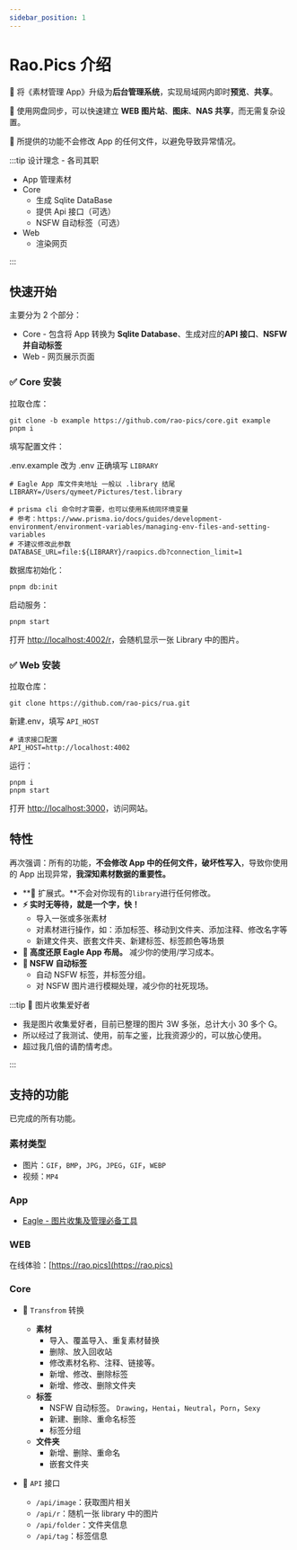 ```yaml
---
sidebar_position: 1
---
```


# Rao.Pics 介绍

📌 将《素材管理 App》升级为**后台管理系统**，实现局域网内即时**预览**、**共享**。

🍺 使用网盘同步，可以快速建立 **WEB 图片站**、**图床**、**NAS 共享**，而无需复杂设置。

🔴 所提供的功能不会修改 App 的任何文件，以避免导致异常情况。

:::tip 设计理念 - 各司其职

- App 管理素材
- Core
  - 生成 Sqlite DataBase
  - 提供 Api 接口（可选）
  - NSFW 自动标签（可选）
- Web
  - 渲染网页

:::

## 快速开始

主要分为 2 个部分：

- Core - 包含将 App 转换为 **Sqlite Database**、生成对应的**API 接口**、**NSFW 并自动标签**
- Web - 网页展示页面

### ✅ Core 安装

拉取仓库：

```shell
git clone -b example https://github.com/rao-pics/core.git example
pnpm i
```

填写配置文件：

.env.example 改为 .env 正确填写 `LIBRARY`

```shell
# Eagle App 库文件夹地址 一般以 .library 结尾
LIBRARY=/Users/qymeet/Pictures/test.library

# prisma cli 命令时才需要，也可以使用系统同环境变量
# 参考：https://www.prisma.io/docs/guides/development-environment/environment-variables/managing-env-files-and-setting-variables
# 不建议修改此参数
DATABASE_URL=file:${LIBRARY}/raopics.db?connection_limit=1
```

数据库初始化：

```shell
pnpm db:init
```

启动服务：

```shell
pnpm start
```

打开 [http://localhost:4002/r](http://localhost:4002/r)，会随机显示一张 Library 中的图片。

### ✅ Web 安装

拉取仓库：

```shell
git clone https://github.com/rao-pics/rua.git
```

新建.env，填写 `API_HOST`

```shell
# 请求接口配置
API_HOST=http://localhost:4002
```

运行：

```shell
pnpm i
pnpm start
```

打开 [http://localhost:3000](http://localhost:3000)，访问网站。

## 特性

再次强调：所有的功能，**不会修改 App 中的任何文件，破坏性写入**，导致你使用的 App 出现异常，**我深知素材数据的重要性。**

- **🔌 扩展式。**不会对你现有的`library`进行任何修改。
- **⚡ 实时无等待，就是一个字，快！**
  - 导入一张或多张素材
  - 对素材进行操作，如：添加标签、移动到文件夹、添加注释、修改名字等
  - 新建文件夹、嵌套文件夹、新建标签、标签颜色等场景
- **🎨 高度还原 Eagle App 布局。** 减少你的使用/学习成本。
- **🐒 NSFW 自动标签**
  - 自动 NSFW 标签，并标签分组。
  - 对 NSFW 图片进行模糊处理，减少你的社死现场。

:::tip 🎒 图片收集爱好者

- 我是图片收集爱好者，目前已整理的图片 3W 多张，总计大小 30 多个 G。
- 所以经过了我测试、使用，前车之鉴，比我资源少的，可以放心使用。
- 超过我几倍的请酌情考虑。

:::

## 支持的功能

已完成的所有功能。

### 素材类型

- 图片：`GIF`，`BMP`，`JPG`，`JPEG`，`GIF`，`WEBP`
- 视频：`MP4`

### App

- [Eagle - 图片收集及管理必备工具](https://eagle.cool)

### WEB

在线体验：[https://rao.pics](https://rao.pics)

### Core

- 🔀 `Transfrom` 转换

  - **素材**
    - 导入、覆盖导入、重复素材替换
    - 删除、放入回收站
    - 修改素材名称、注释、链接等。
    - 新增、修改、删除标签
    - 新增、修改、删除文件夹
  - **标签**
    - NSFW 自动标签。 `Drawing`，`Hentai`，`Neutral`，`Porn`，`Sexy`
    - 新建、删除、重命名标签
    - 标签分组
  - **文件夹**
    - 新增、删除、重命名
    - 嵌套文件夹

- 📝 `API` 接口
  - `/api/image`：获取图片相关
  - `/api/r`：随机一张 library 中的图片
  - `/api/folder`：文件夹信息
  - `/api/tag`：标签信息
